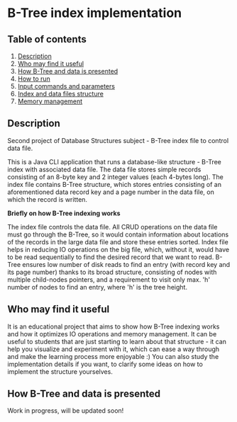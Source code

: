 # B-Tree index implementation

## Table of contents

1. [Description](#description)
2. [Who may find it useful](#who-may-find-it-useful)
3. [How B-Tree and data is presented](#how-b---tree-and-data-is-presented)
4. [How to run](#how-to-run)
5. [Input commands and parameters](#input-commands)
6. [Index and data files structure](#index-and-data-file-structure)
7. [Memory management](#memory-management)


## Description

Second project of Database Structures subject - B-Tree index file to control data file.

This is a Java CLI application that runs a database-like structure - B-Tree index with associated data file. The data file stores simple records consisting of an 8-byte key and 2 integer values (each 4-bytes long). The index file contains B-Tree structure, which stores entries consisting of an aforementioned data record key and a page number in the data file, on which the record is written.

**Briefly on how B-Tree indexing works**

The index file controls the data file. All CRUD operations on the data file must go through the B-Tree, so it would contain information about locations of the records in the large data file and store these entries sorted. Index file helps in reducing IO operations on the big file, which, without it, would have to be read sequentially to find the desired record that we want to read. B-Tree ensures low number of disk reads to find an entry (with record key and its page number) thanks to its broad structure, consisting of nodes with multiple child-nodes pointers, and a requirement to visit only max. 'h' number of nodes to find an entry, where 'h' is the tree height.

## Who may find it useful

It is an educational project that aims to show how B-Tree indexing works and how it optimizes IO operations and memory management. It can be useful to students that are just starting to learn about that structure - it can help you visualize and experiment with it, which can ease a way through and make the learning process more enjoyable :) You can also study the implementation details if you want, to clarify some ideas on how to implement the structure yourselves.

## How B-Tree and data is presented

Work in progress, will be updated soon!

